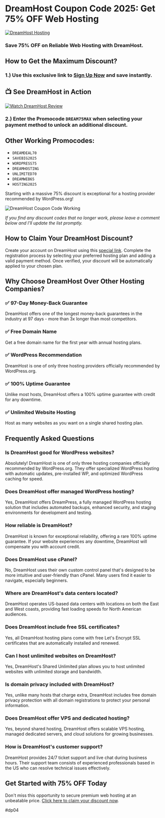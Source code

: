 # DreamHost Coupon Code 2025: Get 75% OFF Web Hosting

[![DreamHost Hosting](https://encrypted-tbn0.gstatic.com/images?q=tbn:ANd9GcTcrA5e1A_BL132xrhf-VNfak56Q1ivxHVKSw&s)](https://snipitx.com/dreamhost-jy)

### Save 75% OFF on Reliable Web Hosting with DreamHost.

## How to Get the Maximum Discount?

### 1.) Use this exclusive link to [Sign Up Now](https://snipitx.com/dreamhost-jy) and save instantly.

## 📺 See DreamHost in Action
[![Watch DreamHost Review](https://img.youtube.com/vi/YE9A9-5-2JM/0.jpg)](https://youtu.be/ooyTp1zWmHI?si=AKaXUltf6NVywsqW)

### 2.) Enter the Promocode `DREAM75MAX` when selecting your payment method to unlock an additional discount.

## Other Working Promocodes:

- `DREAMDEAL70`
- `SAVEBIG2025`
- `WORDPRESS75`
- `DREAMHOSTING`
- `UNLIMITED70`
- `DREAMWEB65`
- `HOSTING2025`

Starting with a massive 75% discount is exceptional for a hosting provider recommended by WordPress.org!

![DreamHost Coupon Code Working](https://wordpress.org/five-for-the-future/files/2019/09/dh_logo-blue.png)

*If you find any discount codes that no longer work, please leave a comment below and I'll update the list promptly.*

## How to Claim Your DreamHost Discount?

Create your account on DreamHost using this [special link](https://snipitx.com/dreamhost-jy). Complete the registration process by selecting your preferred hosting plan and adding a valid payment method. Once verified, your discount will be automatically applied to your chosen plan.

## Why Choose DreamHost Over Other Hosting Companies?

### ✅ 97-Day Money-Back Guarantee
DreamHost offers one of the longest money-back guarantees in the industry at 97 days - more than 3x longer than most competitors.

### ✅ Free Domain Name
Get a free domain name for the first year with annual hosting plans.

### ✅ WordPress Recommendation
DreamHost is one of only three hosting providers officially recommended by WordPress.org.

### ✅ 100% Uptime Guarantee
Unlike most hosts, DreamHost offers a 100% uptime guarantee with credit for any downtime.

### ✅ Unlimited Website Hosting
Host as many websites as you want on a single shared hosting plan.

## Frequently Asked Questions

### Is DreamHost good for WordPress websites?
Absolutely! DreamHost is one of only three hosting companies officially recommended by WordPress.org. They offer specialized WordPress hosting with automatic updates, pre-installed WP, and optimized WordPress caching for speed.

### Does DreamHost offer managed WordPress hosting?
Yes, DreamHost offers DreamPress, a fully managed WordPress hosting solution that includes automated backups, enhanced security, and staging environments for development and testing.

### How reliable is DreamHost?
DreamHost is known for exceptional reliability, offering a rare 100% uptime guarantee. If your website experiences any downtime, DreamHost will compensate you with account credit.

### Does DreamHost use cPanel?
No, DreamHost uses their own custom control panel that's designed to be more intuitive and user-friendly than cPanel. Many users find it easier to navigate, especially beginners.

### Where are DreamHost's data centers located?
DreamHost operates US-based data centers with locations on both the East and West coasts, providing fast loading speeds for North American audiences.

### Does DreamHost include free SSL certificates?
Yes, all DreamHost hosting plans come with free Let's Encrypt SSL certificates that are automatically installed and renewed.

### Can I host unlimited websites on DreamHost?
Yes, DreamHost's Shared Unlimited plan allows you to host unlimited websites with unlimited storage and bandwidth.

### Is domain privacy included with DreamHost?
Yes, unlike many hosts that charge extra, DreamHost includes free domain privacy protection with all domain registrations to protect your personal information.

### Does DreamHost offer VPS and dedicated hosting?
Yes, beyond shared hosting, DreamHost offers scalable VPS hosting, managed dedicated servers, and cloud solutions for growing businesses.

### How is DreamHost's customer support?
DreamHost provides 24/7 ticket support and live chat during business hours. Their support team consists of experienced professionals based in the US who can resolve technical issues effectively.

## Get Started with 75% OFF Today

Don't miss this opportunity to secure premium web hosting at an unbeatable price. [Click here to claim your discount now](https://snipitx.com/dreamhost-jy).

#dp04 